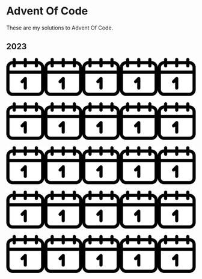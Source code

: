 # Advent Of Code

These are my solutions to Advent Of Code.

## 2023

<a href="https://github.com/lvainio/Advent-Of-Code-2023/tree/main/2023/day1"><img src="assets/calendar.png" alt="alt text" width="20%" /></a><a href="https://github.com/lvainio/Advent-Of-Code-2023/tree/main/2023/day2"><img src="assets/calendar.png" alt="alt text" width="20%" /></a><a href="https://github.com/lvainio/Advent-Of-Code-2023/tree/main/2023/day3"><img src="assets/calendar.png" alt="alt text" width="20%" /></a><a href="https://github.com/lvainio/Advent-Of-Code-2023/tree/main/2023/day4"><img src="assets/calendar.png" alt="alt text" width="20%" /></a><a href="https://github.com/lvainio/Advent-Of-Code-2023/tree/main/2023/day5"><img src="assets/calendar.png" alt="alt text" width="20%" /></a>

<a href="https://github.com/lvainio/Advent-Of-Code-2023/tree/main/2023/day6"><img src="assets/calendar.png" alt="alt text" width="20%" /></a><a href="https://github.com/lvainio/Advent-Of-Code-2023/tree/main/2023/day7"><img src="assets/calendar.png" alt="alt text" width="20%" /></a><a href="https://github.com/lvainio/Advent-Of-Code-2023/tree/main/2023/day8"><img src="assets/calendar.png" alt="alt text" width="20%" /></a><a href="https://github.com/lvainio/Advent-Of-Code-2023/tree/main/2023/day9"><img src="assets/calendar.png" alt="alt text" width="20%" /></a><a href="https://github.com/lvainio/Advent-Of-Code-2023/tree/main/2023/day10"><img src="assets/calendar.png" alt="alt text" width="20%" /></a>

<a href="https://github.com/lvainio/Advent-Of-Code-2023/tree/main/2023/day11"><img src="assets/calendar.png" alt="alt text" width="20%" /></a><a href="https://github.com/lvainio/Advent-Of-Code-2023/tree/main/2023/day12"><img src="assets/calendar.png" alt="alt text" width="20%" /></a><a href="https://github.com/lvainio/Advent-Of-Code-2023/tree/main/2023/day13"><img src="assets/calendar.png" alt="alt text" width="20%" /></a><a href="https://github.com/lvainio/Advent-Of-Code-2023/tree/main/2023/day14"><img src="assets/calendar.png" alt="alt text" width="20%" /></a><a href="https://github.com/lvainio/Advent-Of-Code-2023/tree/main/2023/day15"><img src="assets/calendar.png" alt="alt text" width="20%" /></a>

<a href="https://github.com/lvainio/Advent-Of-Code-2023/tree/main/2023/day16"><img src="assets/calendar.png" alt="alt text" width="20%" /></a><a href="https://github.com/lvainio/Advent-Of-Code-2023/tree/main/2023/day17"><img src="assets/calendar.png" alt="alt text" width="20%" /></a><a href="https://github.com/lvainio/Advent-Of-Code-2023/tree/main/2023/day18"><img src="assets/calendar.png" alt="alt text" width="20%" /></a><a href="https://github.com/lvainio/Advent-Of-Code-2023/tree/main/2023/day19"><img src="assets/calendar.png" alt="alt text" width="20%" /></a><a href="https://github.com/lvainio/Advent-Of-Code-2023/tree/main/2023/day20"><img src="assets/calendar.png" alt="alt text" width="20%" /></a>

<a href="https://github.com/lvainio/Advent-Of-Code-2023/tree/main/2023/day21"><img src="assets/calendar.png" alt="alt text" width="20%" /></a><a href="https://github.com/lvainio/Advent-Of-Code-2023/tree/main/2023/day22"><img src="assets/calendar.png" alt="alt text" width="20%" /></a><a href="https://github.com/lvainio/Advent-Of-Code-2023/tree/main/2023/day23"><img src="assets/calendar.png" alt="alt text" width="20%" /></a><a href="https://github.com/lvainio/Advent-Of-Code-2023/tree/main/2023/day24"><img src="assets/calendar.png" alt="alt text" width="20%" /></a><a href="https://github.com/lvainio/Advent-Of-Code-2023/tree/main/2023/day25"><img src="assets/calendar.png" alt="alt text" width="20%" /></a>
